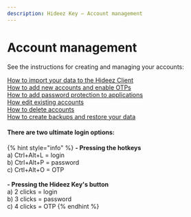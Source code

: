 ```yaml
---
description: Hideez Key — Account management
---
```


# Account management

See the instructions for creating and managing your accounts:

[How to import your data to the Hideez Client](../vault-settings/untitled-1-1.md#importing-your-data-to-the-hideez-client)\
[How to add new accounts and enable OTPs](create-an-account-for-sites-and-applications.md#adding-new-accounts-to-the-hideez-client)\
[How to add password protection to applications](create-an-account-for-sites-and-applications.md#adding-password-protection-for-local-applications)\
[How edit existing accounts](edit-an-existing-account.md)\
[How to delete accounts](delete-an-existing-account.md)\
[How to create backups and restore your data](../vault-settings/untitled-1-1.md)

#### **There are two ultimate login options:**

{% hint style="info" %}
**- Pressing the hotkeys**\
a) Ctrl+Alt+L = login\
b) Ctrl+Alt+P = password\
c) Crtl+Alt+O = OTP\
\
**- Pressing the Hideez Key's button**\
a) 2 clicks = login\
b) 3 clicks = password\
c) 4 clicks = OTP
{% endhint %}
